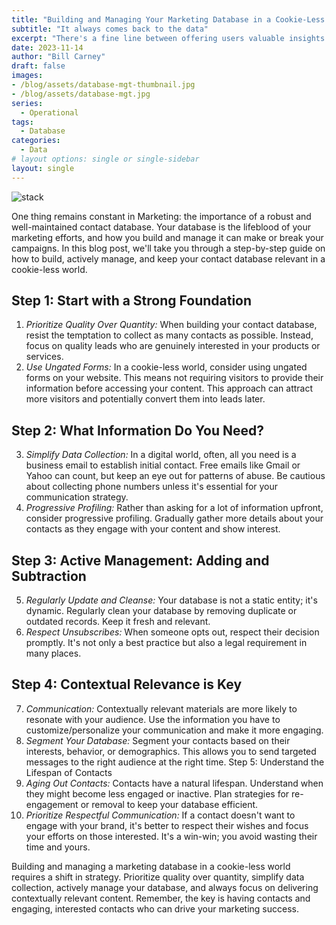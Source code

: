 ```yaml
---
title: "Building and Managing Your Marketing Database in a Cookie-Less World"
subtitle: "It always comes back to the data"
excerpt: "There's a fine line between offering users valuable insights and crossing into the realm of creepy and intrusive practices. In this blog post, we'll explore the world of in-product marketing and how to employ it effectively without making your users feel uncomfortable or creeped out."
date: 2023-11-14
author: "Bill Carney"
draft: false
images:
- /blog/assets/database-mgt-thumbnail.jpg
- /blog/assets/database-mgt.jpg
series:
  - Operational
tags:
  - Database
categories:
  - Data
# layout options: single or single-sidebar
layout: single
---
```


![stack](/blog/assets/database-mgt.jpg)

One thing remains constant in Marketing: the importance of a robust and well-maintained contact database. Your database is the lifeblood of your marketing efforts, and how you build and manage it can make or break your campaigns. In this blog post, we'll take you through a step-by-step guide on how to build, actively manage, and keep your contact database relevant in a cookie-less world.

## Step 1: Start with a Strong Foundation
1. *Prioritize Quality Over Quantity:* When building your contact database, resist the temptation to collect as many contacts as possible. Instead, focus on quality leads who are genuinely interested in your products or services.
2. *Use Ungated Forms:* In a cookie-less world, consider using ungated forms on your website. This means not requiring visitors to provide their information before accessing your content. This approach can attract more 
visitors and potentially convert them into leads later.

## Step 2: What Information Do You Need?
3. *Simplify Data Collection:* In a digital world, often, all you need is a business email to establish initial contact. Free emails like Gmail or Yahoo can count, but keep an eye out for patterns of abuse. Be cautious about collecting phone numbers unless it's essential for your communication strategy.
4. *Progressive Profiling:* Rather than asking for a lot of information upfront, consider progressive profiling. Gradually gather more details about your contacts as they engage with your content and show interest.

## Step 3: Active Management: Adding and Subtraction
5. *Regularly Update and Cleanse:* Your database is not a static entity; it's dynamic. Regularly clean your database by removing duplicate or outdated records. Keep it fresh and relevant.
6. *Respect Unsubscribes:* When someone opts out, respect their decision promptly. It's not only a best practice but also a legal requirement in many places.

## Step 4: Contextual Relevance is Key
7. *Communication:* Contextually relevant materials are more likely to resonate with your audience. Use the information you have to customize/personalize your communication and make it more engaging.
8. *Segment Your Database:* Segment your contacts based on their interests, behavior, or demographics. This allows you to send targeted messages to the right audience at the right time.
Step 5: Understand the Lifespan of Contacts
9. *Aging Out Contacts:* Contacts have a natural lifespan. Understand when they might become less engaged or inactive. Plan strategies for re-engagement or removal to keep your database efficient.
10. *Prioritize Respectful Communication:* If a contact doesn't want to engage with your brand, it's better to respect their wishes and focus your efforts on those interested. It's a win-win; you avoid wasting their time and yours.

Building and managing a marketing database in a cookie-less world requires a shift in strategy. Prioritize quality over quantity, simplify data collection, actively manage your database, and always focus on delivering contextually relevant content. Remember, the key is having contacts and engaging, interested contacts who can drive your marketing success.
